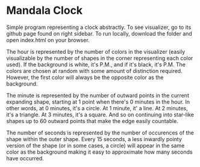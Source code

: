# Mandala Clock
Simple program representing a clock abstractly. To see visualizer, go to its github 
page found on right sidebar. To run locally, download the folder and open index.html 
on your browser.

The hour is represented by the number of colors in the visualizer (easily
visualizable by the number of shapes in the corner representing each color
used). If the background is white, it's P.M., and if it's black, it's P.M. The
colors are chosen at random with some amount of distinction required. However,
the first color will always be the opposite color as the background.

The minute is represented by the number of outward points in the current expanding
shape, starting at 1 point when there's 0 minutes in the hour. In other words,
at 0 minutes, it's a circle. At 1 minute, it' a line. At 2 minutes, it's a
triangle. At 3 minutes, it's a square. And so on continuing into star-like
shapes up to 60 outward points that make the edge easily countable.

The number of seconds is represented by the number of occurences of the shape
within the outer shape. Every 15 seconds, a less inwardly pointy version of the
shape (or in some cases, a circle) will appear in the same color as the background
making it easy to approximate how many seconds have occurred.
